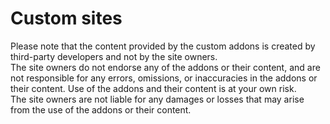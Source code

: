 # Custom sites
Please note that the content provided by the  custom addons is created by third-party developers and not by the site owners.   
The site owners do not endorse any of the addons or their content, and are not responsible for any errors, omissions, 
or inaccuracies in the addons or their content. 
Use of the addons and their content is at your own risk.   
The site owners are not liable for any damages or losses that may arise from the use of the addons or their content.


